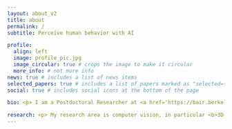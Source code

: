 ```yaml
---
layout: about_v2
title: about
permalink: /
subtitle: Perceive human behavior with AI

profile:
  align: left
  image: profile_pic.jpg
  image_circular: true # crops the image to make it circular
  more_info: # not more info
news: true # includes a list of news items
selected_papers: true # includes a list of papers marked as "selected={true}"
social: true # includes social icons at the bottom of the page

bio: <p> I am a Postdoctoral Researcher at <a href='https://bair.berkeley.edu'>UC Berkeley</a>, CA, USA, working on human body pose and shape reconstruction and human behavior understanding under the mentorship of <a href='https://people.eecs.berkeley.edu/~kanazawa'>Angjoo Kanazawa</a> and  <a href='http://people.eecs.berkeley.edu/~malik'>Jitendra Malik</a>. During my PhD at the <a href='https://is.mpg.de'>Max Planck Institute for Intelligent Systems</a> in Tübingen, Germany, in the Perceiving Systems Department lead by <a href='https://ps.is.mpg.de/person/black'>Michael Black</a>, my research focused on 3D human pose and body shape estimation from images. I specialized in understanding and reconstructing physical contact humans make with themselves and with other people during interaction. <br><br> During the third year of my PhD, I got to visit UC Berkeley for six months to work with <a href='https://people.eecs.berkeley.edu/~kanazawa'>Angjoo Kanazawa</a>. This collaboration was a great experience that allowed me to learn broader concepts in computer vision and apply them to the field of social interaction. I was further lucky to learn from and collaborate with postdoctoral researchers, in particular <a href='https://research.adobe.com/person/paulchhuang'>Chun-Hao Paul Huang</a>, <a href='http://www.dtzionas.com'>Dimitris Tzionas</a>, and <a href='https://geopavlakos.github.io'>Georgios Pavlakos</a>, and to receive support and guidance from <a href='https://is.mpg.de/person/kjk'>Katherine Kuchenbecker</a> and <a href='https://virtualhumans.mpi-inf.mpg.de/people/pons-moll.html'>Gerard Pons-Moll</a> as part of my thesis advisory committee. <br><br> Prior to my PhD, I graduated from the <a href='https://www.uni-jena.de'>University of Jena</a> in Computational and Data Science. Advised by <a href='https://inf-cv.uni-jena.de/home/group/denzler/'>Joachim Denzler</a>, we collaborated with the department of general psychology and cognitive neuroscience to investigate how humans influence each other's facial expressions in conversations from video data. In my Bachelor's, I studied Mathematics with Psychology as an application subject at the <a href='https://www.uni-heidelberg.de/de'>University of Heidelberg</a>.</p>

research: <p> My research area is computer vision, in particular <b>3D virtual humans</b>, their <b>physical appearance</b> and <b>social interactions</b> involving <b>touch</b>. This involves estimating 3D human pose and shape from an image for a single person, but also for multiple people during interaction. My goal is to understand how humans communicate and behave towards each other at scale.</p> <p>Why touch? Because it lets us navigate the world and directly effects human behavior. For example, did you know that touch increases generosity towards the touch-giver? <a href='_posts/2024-03-20-touch.md'>Here</a> is a blog post explaining why touch is important and how it effects our life. I am truely excited about this line of research!</p> <p>One aspect of human touch is a person's body shape. In <a href='https://ps.is.mpg.de/uploads_file/attachment/attachment/691/00928.pdf'>SHAPY</a>, we reconstruct a human shape from a single image using linguistic body shape attributes. We can further leverage our methods together with human annotations to investiagte body shape bias. In <a href='https://perceiving-systems.blog/en/post/could-body-shape-determine-the-german-election'>this</a> blog post we use our research to uncover potential body shape biases based on the 2021 German Election (Bundestagswahl) Candidates. </p>
---
```

